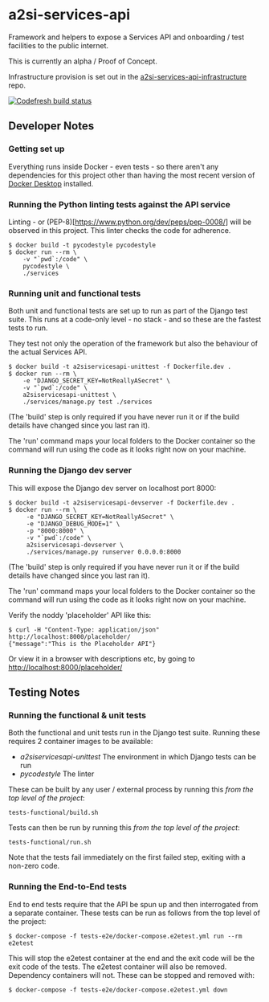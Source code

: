 # a2si-services-api

Framework and helpers to expose a Services API and onboarding / test facilities to the
public internet.

This is currently an alpha / Proof of Concept.

Infrastructure provision is set out in the [a2si-services-api-infrastructure](https://github.com/nhsd-a2si/a2si-services-api-infrastructure)
repo.

[![Codefresh build status]( https://g.codefresh.io/api/badges/pipeline/mcbhenwood/nhsd-a2si%2Fa2si-services-api%2Fa2si-services-api-test?type=cf-1)]( https://g.codefresh.io/public/accounts/mcbhenwood/pipelines/nhsd-a2si/a2si-services-api/a2si-services-api-test)

## Developer Notes

### Getting set up

Everything runs inside Docker - even tests - so there aren't any dependencies for this project
other than having the most recent version of [Docker Desktop](https://www.docker.com/products/docker-desktop)
installed.

### Running the Python linting tests against the API service
Linting - or (PEP-8)[https://www.python.org/dev/peps/pep-0008/] will be observed in this project.
This linter checks the code for adherence.
```
$ docker build -t pycodestyle pycodestyle
$ docker run --rm \
    -v "`pwd`:/code" \
    pycodestyle \
    ./services
```

### Running unit and functional tests
Both unit and functional tests are set up to run as part of the Django test suite. This runs at
a code-only level - no stack - and so these are the fastest tests to run.

They test not only the operation of the framework but also the behaviour of the actual Services API.
```
$ docker build -t a2siservicesapi-unittest -f Dockerfile.dev .
$ docker run --rm \
    -e "DJANGO_SECRET_KEY=NotReallyASecret" \
    -v "`pwd`:/code" \
    a2siservicesapi-unittest \
    ./services/manage.py test ./services
```
(The 'build' step is only required if you have never run it or if the build details have changed
since you last ran it).

The 'run' command maps your local folders to the Docker container so the command will run using the
code as it looks right now on your machine.

### Running the Django dev server
This will expose the Django dev server on localhost port 8000:
```
$ docker build -t a2siservicesapi-devserver -f Dockerfile.dev .
$ docker run --rm \
     -e "DJANGO_SECRET_KEY=NotReallyASecret" \
     -e "DJANGO_DEBUG_MODE=1" \
     -p "8000:8000" \
     -v "`pwd`:/code" \
     a2siservicesapi-devserver \
     ./services/manage.py runserver 0.0.0.0:8000
```
(The 'build' step is only required if you have never run it or if the build details have changed
since you last ran it).

The 'run' command maps your local folders to the Docker container so the command will run using the
code as it looks right now on your machine.

Verify the noddy 'placeholder' API like this:
```
$ curl -H "Content-Type: application/json" http://localhost:8000/placeholder/
{"message":"This is the Placeholder API"}
```
Or view it in a browser with descriptions etc, by going to <http://localhost:8000/placeholder/>

## Testing Notes

### Running the functional & unit tests

Both the functional and unit tests run in the Django test suite. Running these requires 2 container
images to be available:

  - *a2siservicesapi-unittest* The environment in which Django tests can be run
  - *pycodestyle* The linter

These can be built by any user / external process by running this _from the top level of the
project_:
```
tests-functional/build.sh
```
Tests can then be run by running this _from the top level of the project_:
```
tests-functional/run.sh
```
Note that the tests fail immediately on the first failed step, exiting with a non-zero code.

### Running the End-to-End tests

End to end tests require that the API be spun up and then interrogated from a separate container.
These tests can be run as follows from the top level of the project:
```
$ docker-compose -f tests-e2e/docker-compose.e2etest.yml run --rm e2etest
```
This will stop the e2etest container at the end and the exit code will be the exit code of the
tests. The e2etest container will also be removed. Dependency containers will not. These can be
stopped and removed with:
```
$ docker-compose -f tests-e2e/docker-compose.e2etest.yml down
```
